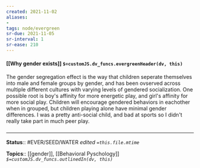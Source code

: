 ```yaml
---
created: 2021-11-02 
aliases:
- 
tags: node/evergreen
sr-due: 2021-11-05
sr-interval: 1
sr-ease: 210
---
```

#### [[Why gender exists]] `$=customJS.dv_funcs.evergreenHeader(dv, this)`

The gender segregation effect is the way that children seperate themselves into male and female groups by gender, and has been ovserved across multiple different cultures with varying levels of gendered socialization. One possible root is boy's affinity for more energetic play, and girl's affinity for more social play. Children will encourage gendered behaviors in eachother when in grouped, but children playing alone have minimal gender differences. I was a pretty anti-social child, and bad at sports so I didn't really take part in much peer play. 

### <hr class="footnote"/>

**Status**:: #EVER/SEED/WATER 
*edited `=this.file.mtime`*

**Topics**:: [[gender]], [[Behavioral Pyschology]]
*`$=customJS.dv_funcs.outlinedIn(dv, this)`*


